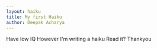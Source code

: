 ```yaml
---
layout: haiku
title: My first Haiku
author: Deepak Acharya
---
```


Have low IQ
However I'm writing a haiku
Read it? Thankyou
